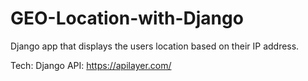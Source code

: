 # GEO-Location-with-Django

Django app that displays the users location based on their IP address. 

Tech:
Django
API: https://apilayer.com/
